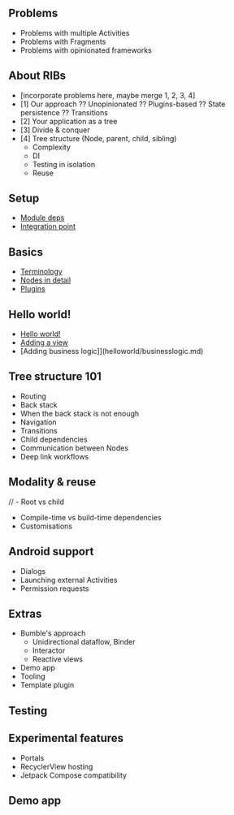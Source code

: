 ## Problems

- Problems with multiple Activities
- Problems with Fragments
- Problems with opinionated frameworks

## About RIBs
- [incorporate problems here, maybe merge 1, 2, 3, 4]
- [1] Our approach
        ?? Unopinionated
        ?? Plugins-based
        ?? State persistence
        ?? Transitions
- [2] Your application as a tree 
- [3] Divide & conquer
- [4] Tree structure (Node, parent, child, sibling)
  - Complexity
  - DI
  - Testing in isolation
  - Reuse

## Setup

- [Module deps](setup/deps.md)
- [Integration point](setup/integrationpoint.md)

## Basics
- [Terminology](basics/terminology.md)
- [Nodes in detail](basics/nodes.md)
- [Plugins](basics/plugins.md)

## Hello world!
- [Hello world!](helloworld/helloworld.md)
- [Adding a view](helloworld/view.md)
- [Adding business logic]](helloworld/businesslogic.md)

## Tree structure 101

- Routing
- Back stack
- When the back stack is not enough
- Navigation
- Transitions
- Child dependencies
- Communication between Nodes
- Deep link workflows

## Modality & reuse
// - Root vs child
- Compile-time vs build-time dependencies
- Customisations

## Android support

- Dialogs
- Launching external Activities
- Permission requests

## Extras
- Bumble's approach
    - Unidirectional dataflow, Binder
    - Interactor
    - Reactive views
- Demo app
- Tooling
- Template plugin

## Testing

## Experimental features

- Portals
- RecyclerView hosting
- Jetpack Compose compatibility

## Demo app
